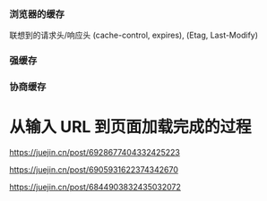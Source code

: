 ### 浏览器的缓存

联想到的请求头/响应头 (cache-control, expires), (Etag, Last-Modify)



### 强缓存



### 协商缓存



# 从输入 URL 到页面加载完成的过程

https://juejin.cn/post/6928677404332425223

https://juejin.cn/post/6905931622374342670

https://juejin.cn/post/6844903832435032072